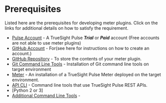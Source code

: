 Prerequisites
=============

Listed here are the prerequisites for developing meter plugins. Click on the links for additional details on how to satisfy the requirement.

- [Pulse Account](https://premium.boundary.com/signup) - A TrueSight Pulse ___Trial___ or ___Paid___ account (Free accounts are not able to use meter plugins)
- [GitHub Account](../reference/github-account.md) - For(see here for instructions on how to create an account.)
- [GitHub Repository](../reference/github-repository.md) - To store the contents of your meter plugin.
- [Git Command Line Tools](../reference/git-tools.md) - Installation of Git command line tools on target environment
- [Meter](https://help.boundary.com/hc/en-us/articles/201261191-Installing-the-Boundary-Meter-on-Linux) - An installation of a TrueSight Pulse Meter deployed on the target environment.
- [API CLI](http://boundary.github.io/pulse-api-cli/install/) - Command line tools that use TrueSight Pulse REST APIs.
- [Python 2 or 3]
- [Additional Command Line Tools]() -


